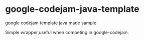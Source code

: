 google-codejam-java-template
============================

google codejam template java made sample

Simple wrapper,useful when competing in google-codejam.
